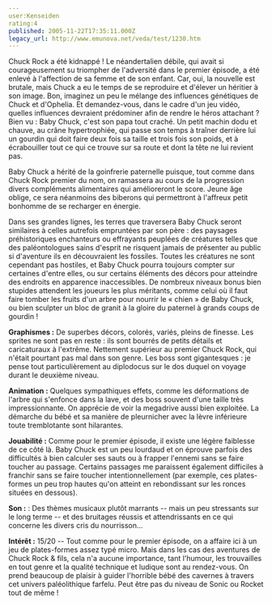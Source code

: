 ```yaml
---
user:Kenseiden
rating:4
published: 2005-11-22T17:35:11.000Z
legacy_url: http://www.emunova.net/veda/test/1230.htm
---
```

Chuck Rock a été kidnappé ! Le néandertalien débile, qui avait si courageusement su triompher de l'adversité dans le premier épisode, a été enlevé à l'affection de sa femme et de son enfant. Car, oui, la nouvelle est brutale, mais Chuck a eu le temps de se reproduire et d'élever un héritier à son image. Bon, imaginez un peu le mélange des influences génétiques de Chuck et d'Ophelia. Et demandez-vous, dans le cadre d'un jeu vidéo, quelles influences devraient prédominer afin de rendre le héros attachant ? Bien vu : Baby Chuck, c'est son papa tout craché. Un petit machin dodu et chauve, au crâne hypertrophiée, qui passe son temps à traîner derrière lui un gourdin qui doit faire deux fois sa taille et trois fois son poids, et à écrabouiller tout ce qui ce trouve sur sa route et dont la tête ne lui revient pas.   

  

Baby Chuck a hérité de la goinfrerie paternelle puisque, tout comme dans Chuck Rock premier du nom, on ramassera au cours de la progression divers compléments alimentaires qui amélioreront le score. Jeune âge oblige, ce sera néanmoins des biberons qui permettront à l'affreux petit bonhomme de se recharger en énergie.   

  

Dans ses grandes lignes, les terres que traversera Baby Chuck seront similaires à celles autrefois empruntées par son père : des paysages préhistoriques enchanteurs ou effrayants peuplées de créatures telles que des paléontologues sains d'esprit ne risquent jamais de présenter au public si d'aventure ils en découvraient les fossiles. Toutes les créatures ne sont cependant pas hostiles, et Baby Chuck pourra toujours compter sur certaines d'entre elles, ou sur certains éléments des décors pour atteindre des endroits en apparence inaccessibles. De nombreux niveaux bonus bien stupides attendent les joueurs les plus méritants, comme celui où il faut faire tomber les fruits d'un arbre pour nourrir le « chien » de Baby Chuck, ou bien sculpter un bloc de granit à la gloire du paternel à grands coups de gourdin !   

  

**Graphismes :** De superbes décors, colorés, variés, pleins de finesse. Les sprites ne sont pas en reste : ils sont bourrés de petits détails et caricaturaux à l'extrême. Nettement supérieur au premier Chuck Rock, qui n'était pourtant pas mal dans son genre. Les boss sont gigantesques : je pense tout particulièrement au diplodocus sur le dos duquel on voyage durant le deuxième niveau.   

  

**Animation :** Quelques sympathiques effets, comme les déformations de l'arbre qui s'enfonce dans la lave, et des boss souvent d'une taille très impressionnante. On apprécie de voir la megadrive aussi bien exploitée. La démarche du bébé et sa manière de pleurnicher avec la lèvre inférieure toute tremblotante sont hilarantes.   

  

**Jouabilité :** Comme pour le premier épisode, il existe une légère faiblesse de ce côté là. Baby Chuck est un peu lourdaud et on éprouve parfois des difficultés à bien calculer ses sauts ou à frapper l'ennemi sans se faire toucher au passage. Certains passages me paraissent également difficiles à franchir sans se faire toucher intentionnellement (par exemple, ces plates-formes un peu trop hautes qu'on atteint en rebondissant sur les ronces situées en dessous).   

  

**Son :** : Des thèmes musicaux plutôt marrants -- mais un peu stressants sur le long terme -- et des bruitages réussis et attendrissants en ce qui concerne les divers cris du nourrisson...  

  

**Intérêt :** 15/20 -- Tout comme pour le premier épisode, on a affaire ici à un jeu de plates-formes assez typé micro. Mais dans les cas des aventures de Chuck Rock & fils, cela n'a aucune importance, tant l'humour, les trouvailles en tout genre et la qualité technique et ludique sont au rendez-vous. On prend beaucoup de plaisir à guider l'horrible bébé des cavernes à travers cet univers paléolithique farfelu. Peut être pas du niveau de Sonic ou Rocket tout de même !